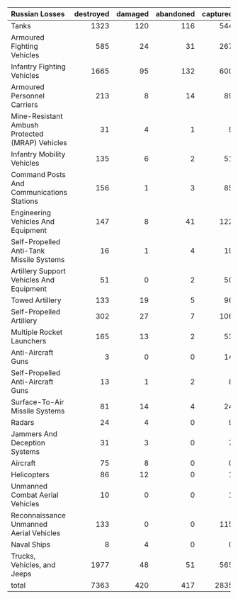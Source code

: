 | Russian Losses                                   |   destroyed |   damaged |   abandoned |   captured |   total |
|:-------------------------------------------------|------------:|----------:|------------:|-----------:|--------:|
| Tanks                                            |        1323 |       120 |         116 |        544 |    2103 |
| Armoured Fighting Vehicles                       |         585 |        24 |          31 |        267 |     907 |
| Infantry Fighting Vehicles                       |        1665 |        95 |         132 |        600 |    2492 |
| Armoured Personnel Carriers                      |         213 |         8 |          14 |         89 |     324 |
| Mine-Resistant Ambush Protected  (MRAP) Vehicles |          31 |         4 |           1 |          9 |      45 |
| Infantry Mobility Vehicles                       |         135 |         6 |           2 |         51 |     194 |
| Command Posts And Communications Stations        |         156 |         1 |           3 |         85 |     245 |
| Engineering Vehicles And Equipment               |         147 |         8 |          41 |        122 |     318 |
| Self-Propelled Anti-Tank Missile Systems         |          16 |         1 |           4 |         19 |      40 |
| Artillery Support Vehicles And Equipment         |          51 |         0 |           2 |         50 |     103 |
| Towed Artillery                                  |         133 |        19 |           5 |         96 |     253 |
| Self-Propelled Artillery                         |         302 |        27 |           7 |        106 |     442 |
| Multiple Rocket Launchers                        |         165 |        13 |           2 |         53 |     233 |
| Anti-Aircraft Guns                               |           3 |         0 |           0 |         14 |      17 |
| Self-Propelled Anti-Aircraft Guns                |          13 |         1 |           2 |          8 |      24 |
| Surface-To-Air Missile Systems                   |          81 |        14 |           4 |         24 |     123 |
| Radars                                           |          24 |         4 |           0 |          9 |      37 |
| Jammers And Deception Systems                    |          31 |         3 |           0 |          7 |      41 |
| Aircraft                                         |          75 |         8 |           0 |          0 |      83 |
| Helicopters                                      |          86 |        12 |           0 |          1 |      99 |
| Unmanned Combat Aerial Vehicles                  |          10 |         0 |           0 |          1 |      11 |
| Reconnaissance Unmanned Aerial Vehicles          |         133 |         0 |           0 |        115 |     248 |
| Naval Ships                                      |           8 |         4 |           0 |          0 |      12 |
| Trucks, Vehicles, and Jeeps                      |        1977 |        48 |          51 |        565 |    2641 |
| total                                            |        7363 |       420 |         417 |       2835 |   11035 |
